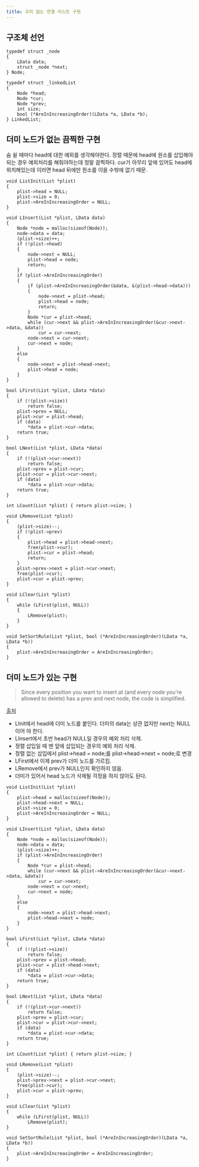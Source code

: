 ```yaml
---
title: 꼬리 없는 연결 리스트 구현
---
```


## 구조체 선언

```{class="language-c"}
typedef struct _node
{
    LData data;
    struct _node *next;
} Node;

typedef struct _linkedList
{
    Node *head;
    Node *cur;
    Node *prev;
    int size;
    bool (*AreInIncreasingOrder)(LData *a, LData *b);
} LinkedList;
```

## 더미 노드가 없는 끔찍한 구현

숨 쉴 때마다 head에 대한 예외를 생각해야한다. 정렬 때문에 head에 원소를 삽입해야
되는 경우 예외처리를 해줘야하는데 정말 끔찍하다. cur가 아무리 앞에 있어도 head에
위치해있는데 이러면 head 뒤에만 원소를 이을 수밖에 없기 때문.

```{class="language-c"}
void ListInit(List *plist)
{
    plist->head = NULL;
    plist->size = 0;
    plist->AreInIncreasingOrder = NULL;
}

void LInsert(List *plist, LData data)
{
    Node *node = malloc(sizeof(Node));
    node->data = data;
    (plist->size)++;
    if (!plist->head)
    {
        node->next = NULL;
        plist->head = node;
        return;
    }
    if (plist->AreInIncreasingOrder)
    {
        if (plist->AreInIncreasingOrder(&data, &(plist->head->data)))
        {
            node->next = plist->head;
            plist->head = node;
            return;
        }
        Node *cur = plist->head;
        while (cur->next && plist->AreInIncreasingOrder(&cur->next->data, &data))
            cur = cur->next;
        node->next = cur->next;
        cur->next = node;
    }
    else
    {
        node->next = plist->head->next;
        plist->head = node;
    }
}

bool LFirst(List *plist, LData *data)
{
    if (!(plist->size))
        return false;
    plist->prev = NULL;
    plist->cur = plist->head;
    if (data)
        *data = plist->cur->data;
    return true;
}

bool LNext(List *plist, LData *data)
{
    if (!(plist->cur->next))
        return false;
    plist->prev = plist->cur;
    plist->cur = plist->cur->next;
    if (data)
        *data = plist->cur->data;
    return true;
}

int LCount(List *plist) { return plist->size; }

void LRemove(List *plist)
{
    (plist->size)--;
    if (!plist->prev)
    {
        plist->head = plist->head->next;
        free(plist->cur);
        plist->cur = plist->head;
        return;
    }
    plist->prev->next = plist->cur->next;
    free(plist->cur);
    plist->cur = plist->prev;
}

void LClear(List *plist)
{
    while (LFirst(plist, NULL))
    {
        LRemove(plist);
    }
}

void SetSortRule(List *plist, bool (*AreInIncreasingOrder)(LData *a, LData *b))
{
    plist->AreInIncreasingOrder = AreInIncreasingOrder;
}
```

## 더미 노드가 있는 구현

> Since every position you want to insert at (and every node you're allowed to
> delete) has a prev and next node, the code is simplified.

[출처](https://stackoverflow.com/questions/9103577/what-is-the-difference-between-the-head-node-and-starting-node-of-link-list)

- LInit에서 head에 더미 노드를 붙인다. 더미의 data는 상관 없지만 next는 NULL이어
  야 한다.
- LInsert에서 초반 head가 NULL일 경우의 예외 처리 삭제.
- 정렬 삽입일 때 맨 앞에 삽입되는 경우의 예외 처리 삭제.
- 정렬 없는 삽입에서 plist->head = node;를 plist->head->next = node;로 변경
- LFirst에서 이제 prev가 더미 노드를 가르킴.
- LRemove에서 prev가 NULL인지 확인하지 않음.
- 더미가 있어서 head 노드가 삭제될 걱정을 하지 않아도 된다.

```{class="language-c"}
void ListInit(List *plist)
{
    plist->head = malloc(sizeof(Node));
    plist->head->next = NULL;
    plist->size = 0;
    plist->AreInIncreasingOrder = NULL;
}

void LInsert(List *plist, LData data)
{
    Node *node = malloc(sizeof(Node));
    node->data = data;
    (plist->size)++;
    if (plist->AreInIncreasingOrder)
    {
        Node *cur = plist->head;
        while (cur->next && plist->AreInIncreasingOrder(&cur->next->data, &data))
            cur = cur->next;
        node->next = cur->next;
        cur->next = node;
    }
    else
    {
        node->next = plist->head->next;
        plist->head->next = node;
    }
}

bool LFirst(List *plist, LData *data)
{
    if (!(plist->size))
        return false;
    plist->prev = plist->head;
    plist->cur = plist->head->next;
    if (data)
        *data = plist->cur->data;
    return true;
}

bool LNext(List *plist, LData *data)
{
    if (!(plist->cur->next))
        return false;
    plist->prev = plist->cur;
    plist->cur = plist->cur->next;
    if (data)
        *data = plist->cur->data;
    return true;
}

int LCount(List *plist) { return plist->size; }

void LRemove(List *plist)
{
    (plist->size)--;
    plist->prev->next = plist->cur->next;
    free(plist->cur);
    plist->cur = plist->prev;
}

void LClear(List *plist)
{
    while (LFirst(plist, NULL))
        LRemove(plist);
}

void SetSortRule(List *plist, bool (*AreInIncreasingOrder)(LData *a, LData *b))
{
    plist->AreInIncreasingOrder = AreInIncreasingOrder;
}
```
